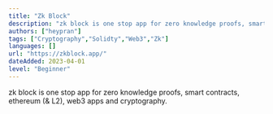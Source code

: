 ```yaml
---
title: "Zk Block"
description: "zk block is one stop app for zero knowledge proofs, smart contracts, ethereum (& L2), web3 apps and cryptography."
authors: ["heypran"]
tags: ["Cryptography","Solidty","Web3","Zk"]
languages: []
url: "https://zkblock.app/"
dateAdded: 2023-04-01
level: "Beginner"
---
```


zk block is one stop app for zero knowledge proofs, smart contracts, ethereum (& L2), web3 apps and cryptography.
